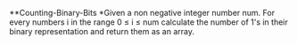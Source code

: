 **Counting-Binary-Bits
*Given a non negative integer number num. For every numbers i in the range 0 ≤ i ≤ num calculate the number of 1's in their binary representation and return them as an array.
